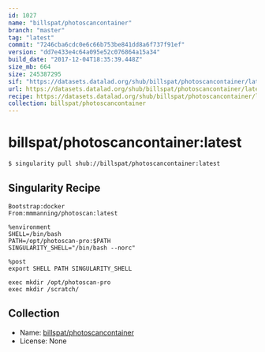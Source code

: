 ```yaml
---
id: 1027
name: "billspat/photoscancontainer"
branch: "master"
tag: "latest"
commit: "7246cba6cdc0e6c66b753be841dd8a6f737f91ef"
version: "dd7e433e4c64a095e52c076864a15a34"
build_date: "2017-12-04T18:35:39.448Z"
size_mb: 664
size: 245387295
sif: "https://datasets.datalad.org/shub/billspat/photoscancontainer/latest/2017-12-04-7246cba6-dd7e433e/dd7e433e4c64a095e52c076864a15a34.simg"
url: https://datasets.datalad.org/shub/billspat/photoscancontainer/latest/2017-12-04-7246cba6-dd7e433e/
recipe: https://datasets.datalad.org/shub/billspat/photoscancontainer/latest/2017-12-04-7246cba6-dd7e433e/Singularity
collection: billspat/photoscancontainer
---
```


# billspat/photoscancontainer:latest

```bash
$ singularity pull shub://billspat/photoscancontainer:latest
```

## Singularity Recipe

```singularity
Bootstrap:docker
From:mmmanning/photoscan:latest

%environment
SHELL=/bin/bash
PATH=/opt/photoscan-pro:$PATH
SINGULARITY_SHELL="/bin/bash --norc"

%post
export SHELL PATH SINGULARITY_SHELL 

exec mkdir /opt/photoscan-pro
exec mkdir /scratch/
```

## Collection

 - Name: [billspat/photoscancontainer](https://github.com/billspat/photoscancontainer)
 - License: None

